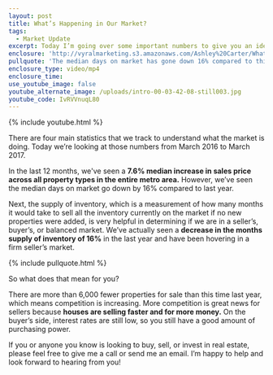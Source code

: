 ```yaml
---
layout: post
title: What’s Happening in Our Market?
tags:
  - Market Update
excerpt: Today I’m going over some important numbers to give you an idea of what’s happening in our market.
enclosure: 'http://vyralmarketing.s3.amazonaws.com/Ashley%20Carter/Whats%20Happening%20in%20Our%20Market%253F.mp4'
pullquote: 'The median days on market has gone down 16% compared to this time last year.'
enclosure_type: video/mp4
enclosure_time:
use_youtube_image: false
youtube_alternate_image: /uploads/intro-00-03-42-08-still003.jpg
youtube_code: IvRVVnuqL80
---
```



{% include youtube.html %}

There are four main statistics that we track to understand what the market is doing. Today we’re looking at those numbers from March 2016 to March 2017.

In the last 12 months, we've seen a **7.6% median increase in sales price across all property types in the entire metro area.** However, we’ve seen the median days on market go down by 16% compared to last year.

Next, the supply of inventory, which is a measurement of how many months it would take to sell all the inventory currently on the market if no new properties were added, is very helpful in determining if we are in a seller’s, buyer’s, or balanced market. We’ve actually seen a **decrease in the months supply of inventory of 16%** in the last year and have been hovering in a firm seller’s market.

{% include pullquote.html %}

So what does that mean for you?

There are more than 6,000 fewer properties for sale than this time last year, which means competition is increasing. More competition is great news for sellers because **houses are selling faster and for more money.** On the buyer’s side, interest rates are still low, so you still have a good amount of purchasing power.

If you or anyone you know is looking to buy, sell, or invest in real estate, please feel free to give me a call or send me an email. I’m happy to help and look forward to hearing from you!